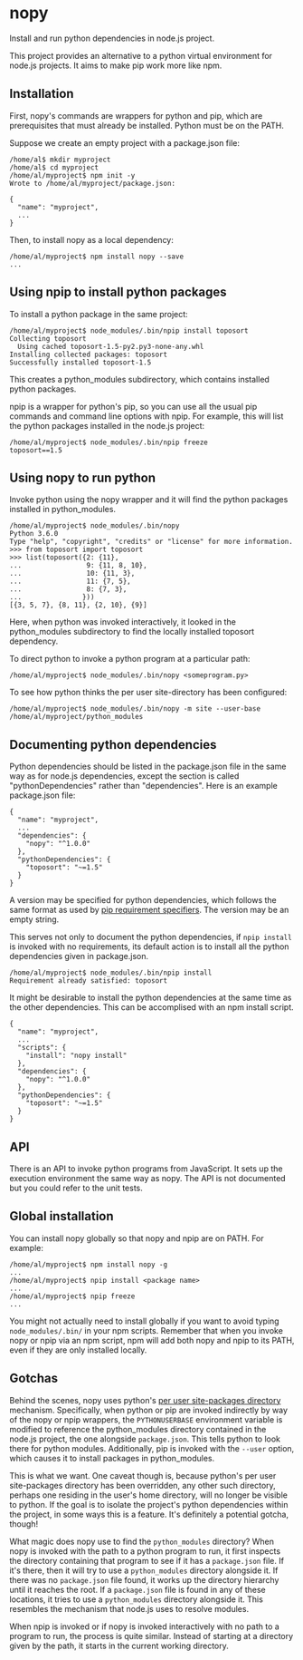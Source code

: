 # nopy
Install and run python dependencies in node.js project.

This project provides an alternative to a python virtual environment for node.js projects. It aims to make pip work more like npm.

## Installation

First, nopy's commands are wrappers for python and pip, which are prerequisites that must already be installed. Python must be on the PATH.

Suppose we create an empty project with a package.json file:
```
/home/al$ mkdir myproject
/home/al$ cd myproject
/home/al/myproject$ npm init -y
Wrote to /home/al/myproject/package.json:

{
  "name": "myproject",
  ...
}
```

Then, to install nopy as a local dependency:
```
/home/al/myproject$ npm install nopy --save
...
```

## Using npip to install python packages

To install a python package in the same project:
```
/home/al/myproject$ node_modules/.bin/npip install toposort
Collecting toposort
  Using cached toposort-1.5-py2.py3-none-any.whl
Installing collected packages: toposort
Successfully installed toposort-1.5
```

This creates a python_modules subdirectory, which contains installed python packages.

npip is a wrapper for python's pip, so you can use all the usual pip commands and command line options with npip. For example, this will list the python packages installed in the node.js project:
```
/home/al/myproject$ node_modules/.bin/npip freeze
toposort==1.5
```

## Using nopy to run python

Invoke python using the nopy wrapper and it will find the python packages installed in python_modules.
```
/home/al/myproject$ node_modules/.bin/nopy
Python 3.6.0
Type "help", "copyright", "credits" or "license" for more information.
>>> from toposort import toposort
>>> list(toposort({2: {11},
...                9: {11, 8, 10},
...                10: {11, 3},
...                11: {7, 5},
...                8: {7, 3},
...               }))
[{3, 5, 7}, {8, 11}, {2, 10}, {9}]
```

Here, when python was invoked interactively, it looked in the python_modules subdirectory to find the locally installed toposort dependency.

To direct python to invoke a python program at a particular path:
```
/home/al/myproject$ node_modules/.bin/nopy <someprogram.py>
```

To see how python thinks the per user site-directory has been configured:
```
/home/al/myproject$ node_modules/.bin/nopy -m site --user-base
/home/al/myproject/python_modules
```

## Documenting python dependencies

Python dependencies should be listed in the package.json file in the same way as for node.js dependencies, except the section is called "pythonDependencies" rather than "dependencies". Here is an example package.json file:
```
{
  "name": "myproject",
  ...
  "dependencies": {
    "nopy": "^1.0.0"
  },
  "pythonDependencies": {
    "toposort": "~=1.5"
  }
}
```

A version may be specified for python dependencies, which follows the same format as used by [pip requirement specifiers](https://www.python.org/dev/peps/pep-0508/). The version may be an empty string.

This serves not only to document the python dependencies, if `npip install` is invoked with no requirements, its default action is to install all the python dependencies given in package.json.
```
/home/al/myproject$ node_modules/.bin/npip install
Requirement already satisfied: toposort
```

It might be desirable to install the python dependencies at the same time as the other dependencies. This can be accomplised with an npm install script.
```
{
  "name": "myproject",
  ...
  "scripts": {
    "install": "nopy install"
  },
  "dependencies": {
    "nopy": "^1.0.0"
  },
  "pythonDependencies": {
    "toposort": "~=1.5"
  }
}
```

## API

There is an API to invoke python programs from JavaScript. It sets up the execution environment the same way as nopy. The API is not documented but you could refer to the unit tests.

## Global installation

You can install nopy globally so that nopy and npip are on PATH. For example:
```
/home/al/myproject$ npm install nopy -g
...
/home/al/myproject$ npip install <package name>
...
/home/al/myproject$ npip freeze
...
```

You might not actually need to install globally if you want to avoid typing `node_modules/.bin/` in your npm scripts. Remember that when you invoke nopy or npip via an npm script, npm will add both nopy and npip to its PATH, even if they are only installed locally.

## Gotchas

Behind the scenes, nopy uses python's [per user site-packages directory](https://www.python.org/dev/peps/pep-0370/) mechanism. Specifically, when python or pip are invoked indirectly by way of the nopy or npip wrappers, the `PYTHONUSERBASE` environment variable is modified to reference the python_modules directory contained in the node.js project, the one alongside `package.json`. This tells python to look there for python modules. Additionally, pip is invoked with the `--user` option, which causes it to install packages in python_modules.

This is what we want. One caveat though is, because python's per user site-packages directory has been overridden, any other such directory, perhaps one residing in the user's home directory, will no longer be visible to python. If the goal is to isolate the project's python dependencies within the project, in some ways this is a feature. It's definitely a potential gotcha, though!

What magic does nopy use to find the `python_modules` directory? When nopy is invoked with the path to a python program to run, it first inspects the directory containing that program to see if it has a `package.json` file. If it's there, then it will try to use a `python_modules` directory alongside it. If there was no `package.json` file found, it works up the directory hierarchy until it reaches the root. If a `package.json` file is found in any of these locations, it tries to use a `python_modules` directory alongside it. This resembles the mechanism that node.js uses to resolve modules.

When npip is invoked or if nopy is invoked interactively with no path to a program to run, the process is quite similar. Instead of starting at a directory given by the path, it starts in the current working directory.